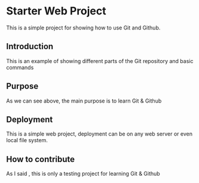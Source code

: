 # Starter Web Project

This is a simple project for showing how to use Git and Github.

## Introduction

This is an example of showing different parts of the Git repository and basic commands

## Purpose

As we can see above, the main purpose is to learn Git & Github

## Deployment

This is a simple web project, deployment can be on any web server or even local file system.

## How to contribute

As I said , this is only a testing project for learning Git & Github
